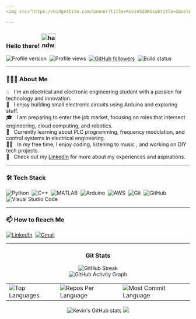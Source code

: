 ```yaml
---
<img src="https://widgetbite.com/banner?title=Kevin%20K&subtitle=&backgroundpalette=twilight&fontpalette=none&titletransform=none&subtitletransform=none" width=25% height=50%/><img src="https://widgetbite.com/banner?title=Kevin%20K&subtitle=&backgroundpalette=twilight&fontpalette=none&titletransform=none&subtitletransform=none" width=25% height=50%/><img src="https://widgetbite.com/banner?title=Kevin%20K&subtitle=&backgroundpalette=twilight&fontpalette=none&titletransform=none&subtitletransform=none" width=25% height=50%/>

---
```

### Hello there! <img alt="handwave" src="https://user-images.githubusercontent.com/39513876/112366216-8cfe7400-8cfe-11eb-8116-7d3dbae20e97.gif" width='40' />   

![Profile version](https://img.shields.io/badge/version-11.28.2024-informational)&nbsp;
![Profile views](https://komarev.com/ghpvc/?username=kevzkip&color=blue)&nbsp; 
[![GitHub followers](https://img.shields.io/github/followers/kevzkip?label=Follow&style=social)](https://github.com/kevzkip)&nbsp;
![Build status](https://img.shields.io/badge/build-passing-success)  

---

### 👨🏾‍💻 About Me  

💡 &nbsp; I'm an electrical and electronic engineering student with a passion for technology and innovation.  
🔌 &nbsp; I enjoy building small electronic circuits using Arduino and exploring stuff.  
🎓 &nbsp; I am preparing to enter the job market, focusing on roles that intersect engineering, cloud computing, and robotics.  
🌱 &nbsp; Currently learning about PLC programming, frequency modulation, and control systems in electrical engineering.  
✍🏾 &nbsp; In my free time, I enjoy coding, listening to music , and working on DIY tech projects.  
📄 &nbsp; Check out my [LinkedIn](https://www.linkedin.com/in/kevinkip) for more about my experiences and aspirations.  

---

### 🛠 Tech Stack  

![Python](https://img.shields.io/badge/-Python-05122A?style=flat&logo=python)&nbsp;
![C++](https://img.shields.io/badge/-C++-05122A?style=flat&logo=C%2B%2B&logoColor=00599C)&nbsp;
![MATLAB](https://img.shields.io/badge/-MATLAB-05122A?style=flat&logo=mathworks)&nbsp;
![Arduino](https://img.shields.io/badge/-Arduino-05122A?style=flat&logo=arduino&logoColor=white)&nbsp;
![AWS](https://img.shields.io/badge/-AWS-05122A?style=flat&logo=amazon-aws)&nbsp;
![Git](https://img.shields.io/badge/-Git-05122A?style=flat&logo=git)&nbsp;
![GitHub](https://img.shields.io/badge/-GitHub-05122A?style=flat&logo=github)&nbsp;
![Visual Studio Code](https://img.shields.io/badge/-VS%20Code-05122A?style=flat&logo=visual-studio-code&logoColor=007ACC)&nbsp;

---

### 📫 How to Reach Me  

<a href="https://www.linkedin.com/in/kevinkip"><img alt="LinkedIn" src="https://img.shields.io/badge/LinkedIn-%230077B5.svg?&style=flat&logo=linkedin&logoColor=white"/></a>&nbsp;
<a href="mailto:kevinkip@example.com"><img alt="Gmail" src="https://img.shields.io/badge/Gmail-D14836?style=flat&logo=gmail&logoColor=white" /></a>  

---

<h3 align="center">Git Stats</h3>

<div align="center">
  <img src="https://streak-stats.demolab.com/?user=kevzkip&theme=highcontrast&hide_border=true" alt="GitHub Streak" />
  <br>
  <img src="https://github-readme-activity-graph.vercel.app/graph?username=kevzkip&custom_title=Kevin's%20GitHub%20Activity%20Graph&hide_border=true&border_radius=15&bg_color=000000&color=FFD700&line=1E90FF&point=1E90FF&area_color=000000&title_color=FFD700&area=true" alt="GitHub Activity Graph" />
  <br>
  <div align="center">
    <table>
      <tr>
        <td>
          <img src="https://github-readme-stats.vercel.app/api/top-langs/?username=kevzkip&hide=html&hide_border=true&layout=compact&langs_count=8&theme=highcontrast" alt="Top Languages">
        </td>
        <td>
          <img src="https://github-profile-summary-cards.vercel.app/api/cards/repos-per-language?username=kevzkip&theme=highcontrast&hide_border=true" alt="Repos Per Language">
        </td>
        <td>
          <img src="https://github-profile-summary-cards.vercel.app/api/cards/most-commit-language?username=kevzkip&theme=highcontrast&hide_border=true" alt="Most Commit Language">
        </td>
      </tr>
    </table>
  </div>

  <img src="https://github-readme-stats.vercel.app/api?username=kevzkip&hide_border=true&border_radius=15&show_icons=true&theme=highcontrast" alt="Kevin's GitHub stats">
  <img src="https://github-profile-summary-cards.vercel.app/api/cards/profile-details?username=kevzkip&theme=highcontrast&hide_border=true">

 
